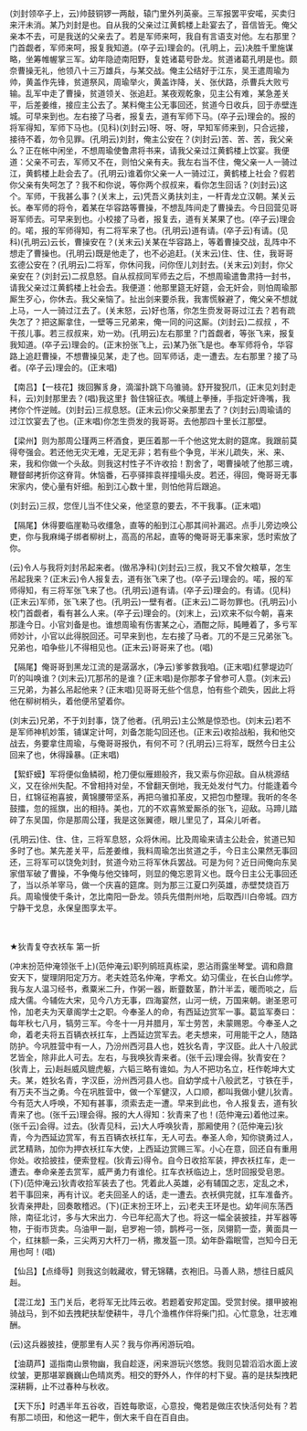 <!-- { "loadSidebar": true } -->
(刘封领卒子上，云)帅鼓铜锣一两敲，辕门里外列英豪。三军报罢平安喏，买卖归来汗未消。某乃刘封是也。自从我的父亲过江黄鹤楼上赴宴去了，音信皆无。俺父亲本不去，可是我送的父亲去了。若是军师来呵，我自有言语支对他。左右那里？门首觑者，军师来呵，报复我知道。(卒子云)理会的。(孔明上，云)决胜千里施谋略，坐筹帷幄掌三军。幼年隐迹南阳野，复姓诸葛号卧龙。贫道诸葛孔明是也。颇奈曹操无礼，他领八十三万雄兵，与某交战。俺主公结好于江东，吴王遣周瑜为帅，黄盖作先锋，贫道祭风，周瑜举火，黄盖诈降，关、张伏路，杀曹兵大败亏输。乱军中走了曹操，贫道领关、张追赶。某夜观乾象，见主公有难，某急差关平，后差姜维，接应主公去了。某料俺主公无事回还，贫道今日收兵，回于赤壁连城。可早来到也。左右接了马者，报复去，道有军师下马。(卒子云)理会的。报的将军得知，军师下马也。(见科)(刘封云)呀、呀、呀，早知军师来到，只合远接，接待不着，勿令见罪。(孔明云)刘封，俺主公安在？(刘封云)苦、苦、苦，我父亲么？正在帐中闲坐，不想周瑜使鲁肃将书来，请我父亲过江黄鹤楼上饮宴。我便道：父亲不可去，军师又不在，则怕父亲有夫。我左右当不住，俺父亲一人一骑过江，黄鹤楼上赴会去了。(孔明云)谁着你父亲一人一骑过江，黄鹤楼上社会？假若你父亲有失呵怎了？我不和你说，等你两个叔叔来，看你怎生回话？(刘封云)这个。军师，干我甚么事？(关末上，云)凭吾义勇扶刘主，一杆青龙立汉朝。某关云长。奉军师的将令，着某在华容路等曹操，不想乱阵间走了曹操去。今日回营见哥哥军师去。可早来到也。小校接了马者，报复去，道有关某果了也。(卒子云)理会的。喏，报的军师得知，有二将军来了也。(孔明云)道有请。(卒子云)有请。(见科)(孔明云)云长，曹操安在？(关末云)关某在华容路上，等着曹操交战，乱阵中不想走了曹操也。(孔明云)既是他走了，也不必追赶。(关末云)住、住、住，我哥哥玄德公安在？(孔明云)二将军，你休问我，问你侄儿刘封去。(关末云)刘封，你父亲安在？(刘封云)二叔息怒。自从叔叔同军师去之后，不想周瑜遣鲁肃持一封书，请我父亲过江黄鹤楼上社会去。我便道：他那里筵无好筵，会无奸会，则怕周瑜那厮生歹心，你休去。我父亲恼了。扯出剑来要杀我，我害慌躲避了，俺父亲不想就上马，一人一骑过江去了。(关末怒，云)好也落，你怎生赍发哥哥过江去？若有疏失怎了？把这厮拿住，一壁等三兄弟来，俺一同的问这厮。(刘封云)二叔叔
，不干孩儿事。若三叔叔来，劝一劝。(孔明云)左右那里？门首觑者，等张飞来，报复我知道。(卒子云)理会的。(正末扮张飞上，云)某乃张飞是也。奉军师将令，华容路上追赶曹操，不想曹操见某，走了也。回军师话，走一遭去。左右那里？接了马者。(卒子云)理会的。(正末唱)

【南吕】【一枝花】拨回獬豸身，滴溜扑跳下乌骓骑。舒开狻猊爪，(正末见刘封走科，云)刘封那里去？(唱)我这里扌昝住锦征衣。嘴缝上拳捶，手指定奸谗嘴，我拷你个忤逆贼。(刘封云)三叔息怒。(正末云)你父亲那里去了？(刘封云)周瑜请的过江饮宴去了也。(正末唱)你怎生赍发的我哥哥。去他那四十里长江那壁。

【梁州】则为那周公瑾两三杯酒食，更压着那一千个他这党太尉的筵席。我跟前莫得夸强会。若还他无灾无难，无足无非；若有些个争竞，半米儿疏失，米、来、来，我和你做一个头敌。则我这村性子不许收拾！割舍了，喝曹操唬了他那三魂，鞭督邮拷折你这脊背。休恼番，石亭驿摔袁祥撞塌头皮。若还，得回，俺哥哥无事宋家内，使心量有奸细。船到江心数十里，则怕他背后跟追。

(刘封云)三叔，您侄儿当不住父亲，他坚意的要去，不干我事。(正末唱)

【隔尾】休得要临崖勒马收缰急，直等的船到江心那其间补漏迟。点手儿旁边唤公吏，你与我麻绳子绑者柳树上，高高的吊起，直等的俺哥哥无事来家，恁时索放了你。

(云)令人与我将刘封吊起来者。(做吊净科)(刘封云)三叔，我又不曾欠粮草，怎生吊起我来？(正末云)令人报复去，道有张飞来了也。(卒子云)理会的。喏，报的军师得知，有三将军张飞来了也。(孔明云)道有请。(卒子云)理会的。有请。(见科)(正末云)军师，张飞来了也。(孔明云)一壁有者。(正末云)二哥勿罪也。(孔明云)小校门首觑者，看有甚么人来。(卒子云)理会的。(刘末上，云)欢来不似今朝，喜来那逢今日。小官刘备是也。谁想周瑜有伤害某之心，酒酣之际，盹睡着了，多亏军师妙计，小官以此得脱回还。可早来到也，左右接了马者。兀的不是三兄弟张飞。兄弟也，咱争些儿不得相见也。(正末云)哥哥来了也。(唱)

【隔尾】俺哥哥到黑龙江流的是潺潺水，(净云)爹爹救我咱。(正末唱)红蓼堤边吖吖的叫唤谁？(刘末云)兀那吊的是谁？(正末唱)是你那孝子曾参可人意。(刘末云)三兄弟，为甚么吊起他来？(正末唱)见哥哥无些个信息，怕有些个疏失，因此上将他在柳树梢头，着他便吊望着你。

(刘末云)兄弟，不于刘封事，饶了他者。(孔明云)主公煞是惊恐也。(刘末云)若不是军师神机妙策，铺谋定计呵，刘备怎能勾回还也。(正末云)收拾战船，我和他交战去，务要拿住周瑜，与俺哥哥报仇，有何不可？(孔明云)三将军，既然今日主公回来了也，休得躁暴。(正末唱)

【絮虾蟆】军将便似鱼鳞砌，枪刀便似雁翅般齐，我又索与你迎敌。自从桃源结义，又在徐州失配。不曾相持对垒，不曾翻天倒地，我无处发付气力。付能逢着今日，红锦征袍喜披，黄锦腰带坚系，再把乌骓扣革皮，又把包巾整理。我听的冬冬鼓擂，忽的摇旗，出的相持。美也，兀的不欢喜煞爱厮杀的张飞，迎敌。马蹄儿踏碎了东吴国，你是那周公瑾，我是这张翼德，眼儿里见了，耳朵儿听者。

(孔明云)住、住、住，三将军息怒，众将休闹。比及周瑜来请主公赴会，贫道已知多时了也。某先差关平，后差姜维，我料周瑜怎出贫道之手，今日主公果然无事回还，三将军可以饶免刘封，贫道今劝三将军休兵罢战。可是为何？近日间俺向东吴家借军破了曹操，不争俺与他交锋呵，则显的俺忘恩背义也。既今日主公无事回还了，当以杀羊宰马，做一个庆喜的筵席。则为那三江夏口列英雄，赤壁焚烧百万兵。周瑜慢使千条计，怎比南阳一卧龙。领兵先借荆州地，后取西川白帝城。四方宁静干戈息，永保皇图享太平。

　
　

★狄青复夺衣袄车
第一折

(冲末扮范仲淹领张千上)(范仲淹云)职列鹓班真栋梁，恩沾雨露坐琴堂。调和鼎鼐安天下，燮理阴阳定万方。老夫姓范名仲淹，字希文。幼习儒业，在长白山修学。我与友人温习经书，煮粟米二升，作粥一器，断虀数茎，酢汁半盂，暖而啖之，后成大儒。今辅佐大宋，见今八方无事，四海宴然，山河一统，万国来朝。谢圣恩可怜，加老夫为天章阁学士之职。今奉圣人的命，有西延边赏军一事。葛监军奏曰：每年秋七八月，犒劳三军。今冬十一月并腊月，军士劳苦，未蒙赐恩。今奉圣人之命，着老夫将五百辆衣袄扛车，上西延边赏军去。老夫想来，可用能干之人，随路防护。今巩胜营中有一人，乃汾州西河县人也，姓狄名青，字汉臣。此人十八般武艺皆全，除非此人可去。左右，与我唤狄青来者。(张千云)理会得。狄青安在？(狄青上，云)赳赳威风貔虎躯，六韬三略有谁如。为人不把功名立，枉作乾坤大丈夫。某，姓狄名青，字汉臣，汾州西河县人也。自幼学成十八般武艺，寸铁在手，有万夫不当之勇。今在巩胜营中，做一个军健汉，人口顺，都叫我做小健儿狄青。今有范大人呼唤，不知有甚事，须索去走一遭。早来到此也，令人报复去，道有狄青来了也。(张千云)理会得。报的大人得知：狄青来了也！(范仲淹云)着他过来。(张千云)会得。过去。(狄青见科，云)大人呼唤狄青，那厢使用？(范仲淹云)狄青，今为西延边赏军，有五百辆衣袄扛车，无人可去。奉圣人命，知你骁勇过人，武艺精熟，加你为押衣袄扛车大使，上西延边赏赐三军。小心在意，回还自有重用你处。收拾披挂，便索登程。(狄青云)得令。自今日收拾军装，押衣袄扛车，走一遭去。奉命亲差去赏军，威严勇力有谁伦。扛车衣袄临边上，恁时回报受皂恩。(下)(范仲淹云)狄青收拾军装去了也。凭着此人英雄，必有辅国之志，定乱之术，若干事回来，再有计议。老夫回圣人的话，走一遭去。衣袄俱完就，扛车准备齐。狄青亲押赴，回奏敢稽迟。(下)(正末扮王环上，云)老夫王环是也。幼年间东荡西除，南征北讨，多与大宋出力．今已年纪高大了也。将这一幅全装披挂，并军器等物，于街市货卖。乌油甲一副，皂罗袍一领，鹊桦弓一张，凤翎箭一壶，黄面具一个，红抹额一条，三尖两刃大杆刀一柄，撒发盔一顶。幼年卧霜眠雪，岂知今日无用也呵！(唱)

【仙吕】【点绛辱】则我这剑戟藏收，臂无锦鞲，衣袍旧。马善人熟，想往日威风赳。

【混江龙】玉门关后，老将军无比阵云收。若题着安邦定国。受赏封侯。擐甲披袍骑战马，到不如去拽耙扶犁使耕牛，寻几个渔樵作伴将柴门扣。心忙意急，壮志难酬。

(云)这兵器披挂，便那里有人买？我与你再闲游玩咱。

【油葫芦】遥指南山景物幽，我自趁逐，闲来游玩兴悠悠。我则见碧滔滔水面上波纹皱，更那堪翠巍巍山色晴岚秀。相交的野外人，作伴的村下叟。喜的是扶梨拽耙深耕耨，止不过春种与秋收。

【天下乐】时遇半年五谷收，百姓每歌讴，心意投，俺若是做庄农快活何处有？若有那二顷田，和他这一耙牛，倒大来千自在百自由。

